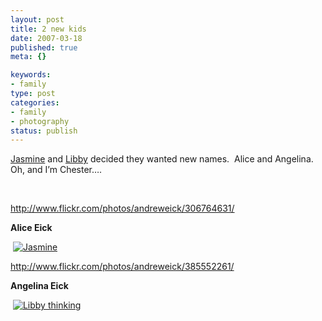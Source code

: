 ```yaml
--- 
layout: post
title: 2 new kids
date: 2007-03-18
published: true
meta: {}

keywords: 
- family
type: post
categories: 
- family
- photography
status: publish
---
```



[Jasmine](http://andyeick.com/gallery.aspx?tag=Jasmine) and [Libby](http://andyeick.com/gallery.aspx?tag=Libby) decided they wanted new names.  Alice and Angelina.  Oh, and I’m Chester….



 



<http://www.flickr.com/photos/andreweick/306764631/>



**Alice Eick**



 [![Jasmine](http://media.eick.us/2011/05/424699037_06a8d7c602_m.jpg)](http://www.flickr.com/photos/andreweick/424699037/)



<http://www.flickr.com/photos/andreweick/385552261/>



**Angelina Eick**



 [![Libby thinking](http://media.eick.us/2011/05/424698865_f880962ce8_m.jpg)](http://www.flickr.com/photos/andreweick/424698865/)

